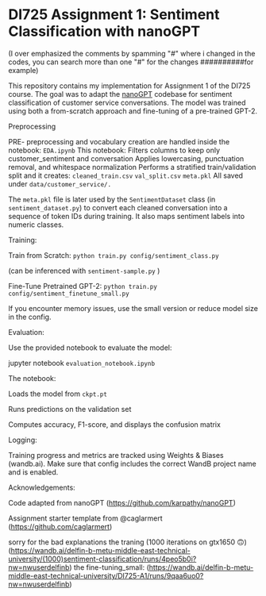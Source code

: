 # DI725 Assignment 1: Sentiment Classification with nanoGPT

(I over emphasized the comments by spamming "#" where i changed in the codes, you can search more than one "#" for the changes
##########for example)

This repository contains my implementation for Assignment 1 of the DI725 course. The goal was to adapt the [nanoGPT](https://github.com/karpathy/nanoGPT) codebase for sentiment classification of customer service conversations. The model was trained using both a from-scratch approach and fine-tuning of a pre-trained GPT-2.

Preprocessing

PRE- preprocessing and vocabulary creation are handled inside the notebook:
```EDA.ipynb```
This notebook:
Filters columns to keep only customer_sentiment and conversation
Applies lowercasing, punctuation removal, and whitespace normalization
Performs a stratified train/validation split
and it creates:
`cleaned_train.csv`
`val_split.csv`
`meta.pkl`
All saved under `data/customer_service/.`

The `meta.pkl` file is later used by the `SentimentDataset` class (in `sentiment_dataset.py`) to convert each cleaned conversation into a sequence of token IDs during training. It also maps sentiment labels into numeric classes. 

Training:

Train from Scratch: 
``` python train.py config/sentiment_class.py ```

(can be inferenced with ```sentiment-sample.py``` )

Fine-Tune Pretrained GPT-2: ```python train.py config/sentiment_finetune_small.py```

If you encounter memory issues, use the small version or reduce model size in the config.

Evaluation:

Use the provided notebook to evaluate the model:

jupyter notebook ```evaluation_notebook.ipynb```

The notebook:

Loads the model from `ckpt.pt`

Runs predictions on the validation set

Computes accuracy, F1-score, and displays the confusion matrix

Logging:

Training progress and metrics are tracked using Weights & Biases (wandb.ai). Make sure that config includes the correct WandB project name and is enabled.

Acknowledgements:

Code adapted from nanoGPT (https://github.com/karpathy/nanoGPT)

Assignment starter template from @caglarmert (https://github.com/caglarmert) 

sorry for the bad explanations
the traning (1000 iterations on gtx1650 🙃)
(https://wandb.ai/delfin-b-metu-middle-east-technical-university/(1000)sentiment-classification/runs/4peo5b0i?nw=nwuserdelfinb)
the fine-tuning_small:
(https://wandb.ai/delfin-b-metu-middle-east-technical-university/DI725-A1/runs/9qaa6uo0?nw=nwuserdelfinb)
